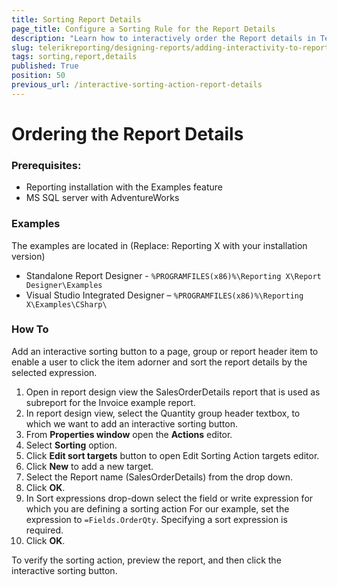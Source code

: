```yaml
---
title: Sorting Report Details
page_title: Configure a Sorting Rule for the Report Details
description: "Learn how to interactively order the Report details in Telerik Reporting via the Sorting Interactive Action."
slug: telerikreporting/designing-reports/adding-interactivity-to-reports/actions/sorting-action/sorting-report-details
tags: sorting,report,details
published: True
position: 50
previous_url: /interactive-sorting-action-report-details
---
```


# Ordering the Report Details

### Prerequisites:

- Reporting installation with the Examples feature
- MS SQL server with AdventureWorks

### Examples

The examples are located in (Replace: Reporting X with your installation version)

- Standalone Report Designer - `%PROGRAMFILES(x86)%\Reporting X\Report Designer\Examples`
- Visual Studio Integrated Designer – `%PROGRAMFILES(x86)%\Reporting X\Examples\CSharp\`

### How To

Add an interactive sorting button to a page, group or report header item to enable a user to click the item adorner and sort the report details by the selected expression.

1. Open in report design view the SalesOrderDetails report that is used as subreport for the Invoice example report.
1. In report design view, select the Quantity group header textbox, to which we want to add an interactive sorting button.
1. From **Properties window** open the **Actions** editor.
1. Select **Sorting** option.
1. Click **Edit sort targets** button to open Edit Sorting Action targets editor.
1. Click **New** to add a new target.
1. Select the Report name (SalesOrderDetails) from the drop down.
1. Click **OK**.
1. In Sort expressions drop-down select the field or write expression for which you are defining a sorting action For our example, set the expression to `=Fields.OrderQty`. Specifying a sort expression is required.
1. Click **OK**.

To verify the sorting action, preview the report, and then click the interactive sorting button.
